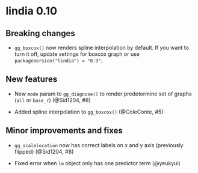 # lindia 0.10

## Breaking changes

* `gg_boxcox()` now renders spline interpolation by default. If you want to turn it off, update settings for boxcox graph or use `packageVersion("lindia") = "0.9"`.

## New features

* New `mode` param to `gg_diagnose()` to render predetermine set of graphs (`all` or `base_r`) (@Sid1204, #8)

* Added spline interpolation to `gg_boxcox()` (@ColeConte, #5)


## Minor improvements and fixes

* `gg_scalelocation` now has correct labels on x and y axis (previously flipped) (@Sid1204, #8)


* Fixed error when `lm` object only has one predictor term (@yeukyul)


